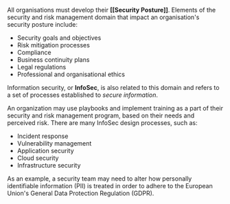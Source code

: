 
All organisations must develop their **[[Security Posture]]**. Elements of the security and risk management domain that impact an organisation's security posture include:

- Security goals and objectives
- Risk mitigation processes
- Compliance
- Business continuity plans
- Legal regulations
- Professional and organisational ethics

Information security, or **InfoSec**, is also related to this domain and refers to a set of processes established to *secure information*. 

An organization may use playbooks and implement training as a part of their security and risk management program, based on their needs and perceived risk. There are many InfoSec design processes, such as:

- Incident response
- Vulnerability management
- Application security
- Cloud security
- Infrastructure security

As an example, a security team may need to alter how personally identifiable information (PII) is treated in order to adhere to the European Union's General Data Protection Regulation (GDPR).